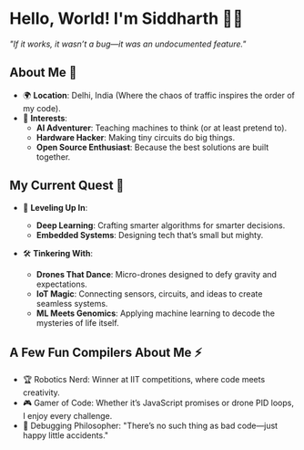 # Hello, World! I'm Siddharth 👨‍💻  

*"If it works, it wasn’t a bug—it was an undocumented feature."*  

## About Me 🌌  
- 🌍 **Location**: Delhi, India (Where the chaos of traffic inspires the order of my code).  
- 🤖 **Interests**:  
  - **AI Adventurer**: Teaching machines to think (or at least pretend to).  
  - **Hardware Hacker**: Making tiny circuits do big things.  
  - **Open Source Enthusiast**: Because the best solutions are built together.  

## My Current Quest 🚀  
- 🌱 **Leveling Up In**:  
  - **Deep Learning**: Crafting smarter algorithms for smarter decisions.  
  - **Embedded Systems**: Designing tech that’s small but mighty.    

- 🛠️ **Tinkering With**:  
  - **Drones That Dance**: Micro-drones designed to defy gravity and expectations.  
  - **IoT Magic**: Connecting sensors, circuits, and ideas to create seamless systems.  
  - **ML Meets Genomics**: Applying machine learning to decode the mysteries of life itself.  

## A Few Fun Compilers About Me ⚡  
- 🏆 Robotics Nerd: Winner at IIT competitions, where code meets creativity.  
- 🎮 Gamer of Code: Whether it’s JavaScript promises or drone PID loops, I enjoy every challenge.  
- 📖 Debugging Philosopher: "There’s no such thing as bad code—just happy little accidents."

